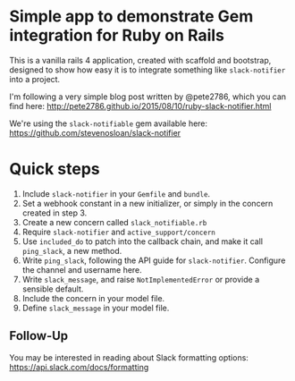 # Simple app to demonstrate Gem integration for Ruby on Rails

This is a vanilla rails 4 application, created with scaffold and bootstrap, designed to show how easy it is to integrate something like `slack-notifier` into a project.

I'm following a very simple blog post written by @pete2786, which you can find here: http://pete2786.github.io/2015/08/10/ruby-slack-notifier.html

We're using the `slack-notifiable` gem available here: https://github.com/stevenosloan/slack-notifier

# Quick steps
1. Include `slack-notifier` in your `Gemfile` and `bundle`.
2. Set a webhook constant in a new initializer, or simply in the concern created in step 3.
3. Create a new concern called `slack_notifiable.rb`
4. Require `slack-notifier` and `active_support/concern`
5. Use `included_do` to patch into the callback chain, and make it call `ping_slack`, a new method.
6. Write `ping_slack`, following the API guide for `slack-notifier`. Configure the channel and username here.
7. Write `slack_message`, and raise `NotImplementedError` or provide a sensible default.
8. Include the concern in your model file.
9. Define `slack_message` in your model file.

## Follow-Up
You may be interested in reading about Slack formatting options: https://api.slack.com/docs/formatting
